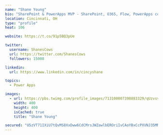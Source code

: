 ```yaml
---
name: "Shane Young"
bio: "SharePoint & PowerApps MVP - SharePoint, O365, Flow, PowerApps consulting? @PowerApps911 | Pure Snark? You found it."
location: Cincinnati, OH
type: "profile"
heat: 106

website: https://t.co/91p5BQ3pUe

twitter:
  username: ShanesCows
  url: https://twitter.com/ShanesCows
  followers: 15008

linkedin:
  url: https://www.linkedin.com/in/cincyshane

topics:
  - Power Apps

images:
  - url: https://pbs.twimg.com/profile_images/713100007398883329/qUzvsvQ3_400x400.jpg
    width: 400
    height: 400
    isCached: true
    title: "Shane Young"

secured: "U5zVT71IXiU7tQvMS8XxDww6CdCMrsJWZawlbEROriIvCAoYBxCcPXVNJ35MMjc/3zUzIH7EMRKl45HgZPOYq8i70KcLrBPL0e5FjSW1LqNIEqEpx4fEEyY+OBoRMj3yQFtvVzqEdppNgtX+S789VA1yjYMIbHG3Sawb0l/Qus6YObNOB0QvT+NslCX2ItEm//JgXQZiiRv/GSWeSNhWIxKAJtSgyX5ID3Xu/Cbn8GTXQHgs1WCgcetpSKIl06+QeMgkHfnm3Wgyx9LxOOZom6KvigSaPtSt8kgmeU4jXGAyMI+xcb6EiIHLPQBrXVDyXnNpwKnT2C0CP/DfGzo7q7xZXeJ8Wm2emvZABmt4cJX8Dw/8GJ/vQDCDg9fsVh+IEOsnJhxlqapy4PwHWJsqMkfer2oLf5S1rCGd54w69ZI=;cE09RsnmFL0KP0+BHCpQQA=="
---
```


